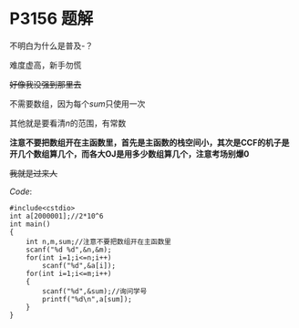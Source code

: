 # P3156 题解

不明白为什么是普及-？

难度虚高，新手勿慌

~~好像我没强到那里去~~

不需要数组，因为每个$sum$只使用一次

其他就是要看清$n$的范围，有常数

**注意不要把数组开在主函数里，首先是主函数的栈空间小，其次是CCF的机子是开几个数组算几个，而各大OJ是用多少数组算几个，注意考场别爆0**

~~我就是过来人~~

$Code:$
```
#include<cstdio>
int a[2000001];//2*10^6
int main()
{
	int n,m,sum;//注意不要把数组开在主函数里
	scanf("%d %d",&n,&m);
	for(int i=1;i<=n;i++)
		scanf("%d",&a[i]);
	for(int i=1;i<=m;i++)
	{
		scanf("%d",&sum);//询问学号
		printf("%d\n",a[sum]);
	}
}
```

